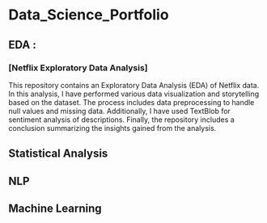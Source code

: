 # Data_Science_Portfolio
## EDA :
  ### [Netflix Exploratory Data Analysis]

   This repository contains an Exploratory Data Analysis (EDA) of Netflix data. In this analysis, I have performed various data visualization and storytelling based 
  on the dataset. The process includes data preprocessing to handle null values and missing data. Additionally, I have used TextBlob for sentiment analysis of 
  descriptions. Finally, the repository includes a conclusion summarizing the insights gained from the analysis.

## Statistical Analysis
## NLP
## Machine Learning
  


